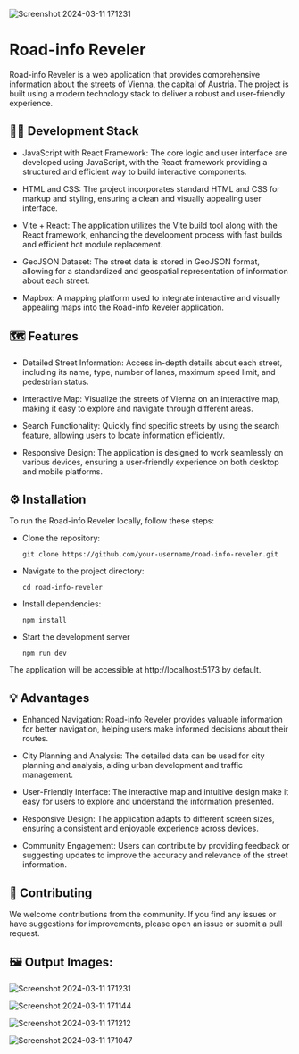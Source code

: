 ![Screenshot 2024-03-11 171231](https://github.com/Rishiojha06/RoadInfo-Reveler/assets/90191522/bdc56b7c-e239-433b-af1c-b8c6e930af5b)

# Road-info Reveler
Road-info Reveler is a web application that provides comprehensive information about the streets of Vienna, the capital of Austria. The project is built using a modern technology stack to deliver a robust and user-friendly experience.

## 🧑‍💻 Development Stack
* JavaScript with React Framework: The core logic and user interface are developed using JavaScript, with the React framework providing a structured and efficient way to build interactive components.

* HTML and CSS: The project incorporates standard HTML and CSS for markup and styling, ensuring a clean and visually appealing user interface.

* Vite + React: The application utilizes the Vite build tool along with the React framework, enhancing the development process with fast builds and efficient hot module replacement.

* GeoJSON Dataset: The street data is stored in GeoJSON format, allowing for a standardized and geospatial representation of information about each street.

* Mapbox: A mapping platform used to integrate interactive and visually appealing maps into the Road-info Reveler application.

## 🗺️ Features
* Detailed Street Information: Access in-depth details about each street, including its name, type, number of lanes, maximum speed limit, and pedestrian status.

* Interactive Map: Visualize the streets of Vienna on an interactive map, making it easy to explore and navigate through different areas.

* Search Functionality: Quickly find specific streets by using the search feature, allowing users to locate information efficiently.

* Responsive Design: The application is designed to work seamlessly on various devices, ensuring a user-friendly experience on both desktop and mobile platforms.

## ⚙️ Installation
To run the Road-info Reveler locally, follow these steps:

* Clone the repository:
  ```
  git clone https://github.com/your-username/road-info-reveler.git
  ```
* Navigate to the project directory:
  ```
  cd road-info-reveler
  ```
* Install dependencies:
  ```
  npm install
  ```
* Start the development server
  ```
  npm run dev
  ```
The application will be accessible at http://localhost:5173 by default.

## 💡 Advantages
* Enhanced Navigation: Road-info Reveler provides valuable information for better navigation, helping users make informed decisions about their routes.

* City Planning and Analysis: The detailed data can be used for city planning and analysis, aiding urban development and traffic management.

* User-Friendly Interface: The interactive map and intuitive design make it easy for users to explore and understand the information presented.

* Responsive Design: The application adapts to different screen sizes, ensuring a consistent and enjoyable experience across devices.

* Community Engagement: Users can contribute by providing feedback or suggesting updates to improve the accuracy and relevance of the street information.

## 🌱 Contributing
We welcome contributions from the community. If you find any issues or have suggestions for improvements, please open an issue or submit a pull request.


## 🖼️ Output Images: 
![Screenshot 2024-03-11 171231](https://github.com/Rishiojha06/RoadInfo-Reveler/assets/90191522/4fe69ee8-ea4a-4336-bdef-10569b662078)

![Screenshot 2024-03-11 171144](https://github.com/Rishiojha06/RoadInfo-Reveler/assets/90191522/f3e9f07d-17e9-4729-91b7-7cdf569d7cfd)

![Screenshot 2024-03-11 171212](https://github.com/Rishiojha06/RoadInfo-Reveler/assets/90191522/24397f10-674a-431d-956e-0fabb313e651)

![Screenshot 2024-03-11 171047](https://github.com/Rishiojha06/RoadInfo-Reveler/assets/90191522/e5caacdc-f483-4288-9f5f-f1ebb3e8662c)
